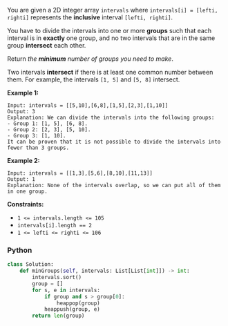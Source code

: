 You are given a 2D integer array  `intervals`  where  `intervals[i] = [lefti, righti]`  represents the  **inclusive**
interval  `[lefti, righti]`.

You have to divide the intervals into one or more  **groups**  such that each interval is in  **exactly**  one group,
and no two intervals that are in the same group  **intersect**  each other.

Return  _the  **minimum**  number of groups you need to make_.

Two intervals  **intersect**  if there is at least one common number between them. For example, the intervals  `[1, 5]`
and  `[5, 8]`  intersect.

**Example 1:**

```
Input: intervals = [[5,10],[6,8],[1,5],[2,3],[1,10]]
Output: 3
Explanation: We can divide the intervals into the following groups:
- Group 1: [1, 5], [6, 8].
- Group 2: [2, 3], [5, 10].
- Group 3: [1, 10].
It can be proven that it is not possible to divide the intervals into fewer than 3 groups.
```

**Example 2:**

```
Input: intervals = [[1,3],[5,6],[8,10],[11,13]]
Output: 1
Explanation: None of the intervals overlap, so we can put all of them in one group.
```

**Constraints:**

- `1 <= intervals.length <= 105`
- `intervals[i].length == 2`
- `1 <= lefti <= righti <= 106`

### Python

```py
class Solution:
    def minGroups(self, intervals: List[List[int]]) -> int:
        intervals.sort()
        group = []
        for s, e in intervals:
            if group and s > group[0]:
                heappop(group)
            heappush(group, e)
        return len(group)
```